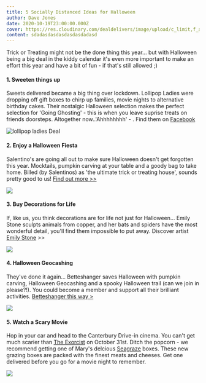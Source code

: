```yaml
---
title: 5 Socially Distanced Ideas for Halloween
author: Dave Jones
date: 2020-10-19T23:00:00.000Z
cover: https://res.cloudinary.com/dealdelivers/image/upload/c_limit,f_auto,q_80,w_500/v1603198212/halloween_tzgyxk.jpg
content: sdadasdasdasdasdasdadasd
---
```

Trick or Treating might not be the done thing this year... but with Halloween being a big deal in the kiddy calendar it's even more important to make an effort this year and have a bit of fun - if that's still allowed ;)

#### 1. Sweeten things up

Sweets delivered became a big thing over lockdown. Lollipop Ladies were dropping off gift boxes to chirp up families, movie nights to alternative birthday cakes. Their nostalgic Halloween selection makes the perfect selection for 'Going Ghosting' - this is when you leave suprise treats on friends doorsteps. Altogether now..'Ahhhhhhhh' - . Find them on [Facebook](https://www.facebook.com/lollipopladieshire)

![lollipop ladies Deal](https://res.cloudinary.com/dealdelivers/image/upload/c_limit,f_auto,q_80,w_500/v1603125730/sweet-delivery_hz2yvj.jpg)

#### 2. Enjoy a Halloween Fiesta

Salentino's are going all out to make sure Halloween doesn't get forgotten this year. Mocktails, pumpkin carving at your table and a goody bag to take home. Billed (by Salentinos) as 'the ultimate trick or treating house', sounds pretty good to us! [Find out more >>](https://www.salentinos.com/halloween-2020)

![](https://res.cloudinary.com/dealdelivers/image/upload/c_limit,f_auto,q_80,w_500/v1603126425/Screen_Shot_2020-10-19_at_17.52.18_a6e748.png)

#### **3. Buy Decorations for Life**

If, like us, you think decorations are for life not just for Halloween... Emily Stone sculpts animals from copper, and her bats and spiders have the most wonderful detail, you'll find them impossible to put away. Discover artist [Emily Stone](https://www.coppercreatures.co.uk/) >>

![](https://res.cloudinary.com/dealdelivers/image/upload/c_limit,f_auto,q_80,w_500/v1603127045/emily-stone_szckxe.jpg)

#### 4. Halloween Geocashing

They've done it again... Betteshanger saves Halloween with pumpkin carving, Halloween Geocashing and a spooky Halloween trail (can we join in please?!). You could become a member and support all their brilliant activities. [Betteshanger this way >](https://www.betteshanger-park.co.uk/)

![](https://res.cloudinary.com/dealdelivers/image/upload/c_limit,f_auto,q_80,w_500/v1603197149/halloween-deal_nidfsf.png)

#### 5. Watch a Scary Movie

Hop in your car and head to the Canterbury Drive-in cinema. You can't get much scarier than [The Exorcist](https://thelittleboxoffice.com/kentdriveincinema/event/view/130907) on October 31st. Ditch the popcorn - we recommend getting one of Mary's delcious [Seagraze](https://www.seagraze.co.uk/) boxes. These new grazing boxes are packed with the finest meats and cheeses. Get one delivered before you go for a movie night to remember.

![](https://res.cloudinary.com/dealdelivers/image/upload/c_limit,f_auto,q_80,w_500/v1603198104/Screen_Shot_2020-10-20_at_13.47.26_ctjn3s.png)
